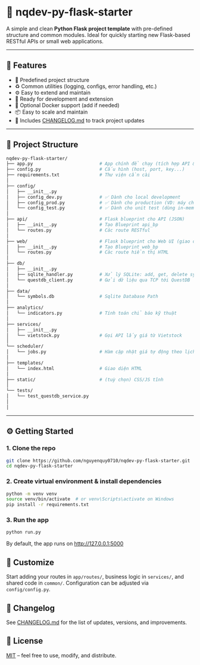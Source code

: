 # 🧱 nqdev-py-flask-starter

A simple and clean **Python Flask project template** with pre-defined structure and common modules. Ideal for quickly starting new Flask-based RESTful APIs or small web applications.

---

## 🚀 Features

- 📁 Predefined project structure
- ♻️ Common utilities (logging, configs, error handling, etc.)
- ⚙️ Easy to extend and maintain
- 🧪 Ready for development and extension
- 🐳 Optional Docker support (add if needed)
- 📦 Easy to scale and maintain
- 📄 Includes [CHANGELOG.md](./CHANGELOG.md) to track project updates

---

## 📂 Project Structure

```bash
nqdev-py-flask-starter/
├── app.py                         # App chính để chạy (tích hợp API & Web UI)
├── config.py                      # Cấu hình (host, port, key...)
├── requirements.txt               # Thư viện cần cài
│
├── config/
│   ├── __init__.py
│   ├── config_dev.py              # ✅ Dành cho local development
│   ├── config_prod.py             # ✅ Dành cho production (VD: máy chủ thật)
│   └── config_test.py             # ✅ Dành cho unit test (dùng in-memory DB)
│
├── api/                           # Flask blueprint cho API (JSON)
│   ├── __init__.py                # Tạo Blueprint api_bp
│   └── routes.py                  # Các route RESTful
│
├── web/                           # Flask blueprint cho Web UI (giao diện người dùng)
│   ├── __init__.py                # Tạo Blueprint web_bp
│   └── routes.py                  # Các route hiển thị HTML
│
├── db/
│   ├── __init__.py
│   ├── sqlite_handler.py          # Xử lý SQLite: add, get, delete symbols
│   └── questdb_client.py          # Gửi dữ liệu qua TCP tới QuestDB
│
├── data/
│   └── symbols.db                 # Sqlite Database Path
│
├── analytics/
│   └── indicators.py              # Tính toán chỉ báo kỹ thuật
│
├── services/
│   ├── __init__.py
│   └── vietstock.py               # Gọi API lấy giá từ Vietstock
│
└── scheduler/
│   └── jobs.py                    # Hàm cập nhật giá tự động theo lịch
│
├── templates/
│   └── index.html                 # Giao diện HTML
│
├── static/                        # (tuỳ chọn) CSS/JS tĩnh
│
└── tests/
│   └── test_questdb_service.py
│
│
```

---

## ⚙️ Getting Started

### 1. Clone the repo

```bash
git clone https://github.com/nguyenquy0710/nqdev-py-flask-starter.git
cd nqdev-py-flask-starter
```

### 2. Create virtual environment & install dependencies

```bash
python -m venv venv
source venv/bin/activate  # or venv\Scripts\activate on Windows
pip install -r requirements.txt
```

### 3. Run the app

```bash
python run.py
```

By default, the app runs on http://127.0.0.1:5000

## 🧩 Customize

Start adding your routes in `app/routes/`, business logic in `services/`, and shared code in `common/`. Configuration can be adjusted via `config/config.py`.

## 📌 Changelog

See [CHANGELOG.md](./CHANGELOG.md) for the list of updates, versions, and improvements.

## 📄 License

[MIT](LICENSE) – feel free to use, modify, and distribute.

